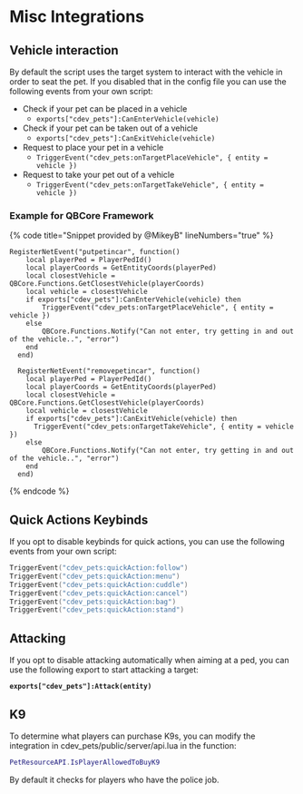 # Misc Integrations

## Vehicle interaction

By default the script uses the target system to interact with the vehicle in order to seat the pet. If you disabled that in the config file you can use the following events from your own script:

* Check if your pet can be placed in a vehicle
  * `exports["cdev_pets"]:CanEnterVehicle(vehicle)`
* Check if your pet can be taken out of a vehicle
  * `exports["cdev_pets"]:CanExitVehicle(vehicle)`&#x20;
* Request to place your pet in a vehicle
  * `TriggerEvent("cdev_pets:onTargetPlaceVehicle", { entity = vehicle })`&#x20;
* &#x20;Request to take your pet out of a vehicle
  * `TriggerEvent("cdev_pets:onTargetTakeVehicle", { entity = vehicle })`&#x20;

### Example for QBCore Framework

{% code title="Snippet provided by @MikeyB" lineNumbers="true" %}
```etlua
RegisterNetEvent("putpetincar", function()
    local playerPed = PlayerPedId()
    local playerCoords = GetEntityCoords(playerPed)
    local closestVehicle = QBCore.Functions.GetClosestVehicle(playerCoords)
    local vehicle = closestVehicle
    if exports["cdev_pets"]:CanEnterVehicle(vehicle) then
        TriggerEvent("cdev_pets:onTargetPlaceVehicle", { entity = vehicle })
    else
        QBCore.Functions.Notify("Can not enter, try getting in and out of the vehicle..", "error")
    end
  end)
  
  RegisterNetEvent("removepetincar", function()
    local playerPed = PlayerPedId()
    local playerCoords = GetEntityCoords(playerPed)
    local closestVehicle = QBCore.Functions.GetClosestVehicle(playerCoords)
    local vehicle = closestVehicle
    if exports["cdev_pets"]:CanExitVehicle(vehicle) then
      TriggerEvent("cdev_pets:onTargetTakeVehicle", { entity = vehicle })
    else
        QBCore.Functions.Notify("Can not enter, try getting in and out of the vehicle..", "error")
    end
  end)
```
{% endcode %}

## Quick Actions Keybinds

If you opt to disable keybinds for quick actions, you can use the following events from your own script:

```lua
TriggerEvent("cdev_pets:quickAction:follow")
TriggerEvent("cdev_pets:quickAction:menu")
TriggerEvent("cdev_pets:quickAction:cuddle")
TriggerEvent("cdev_pets:quickAction:cancel")
TriggerEvent("cdev_pets:quickAction:bag")
TriggerEvent("cdev_pets:quickAction:stand")
```

## Attacking

If you opt to disable attacking automatically when aiming at a ped, you can use the following export to start attacking a target:

<pre class="language-lua"><code class="lang-lua"><strong>exports["cdev_pets"]:Attack(entity)
</strong></code></pre>

## K9

To determine what players can purchase K9s, you can modify the integration in cdev\_pets/public/server/api.lua in the function:

```lua
PetResourceAPI.IsPlayerAllowedToBuyK9
```

By default it checks for players who have the police job.
